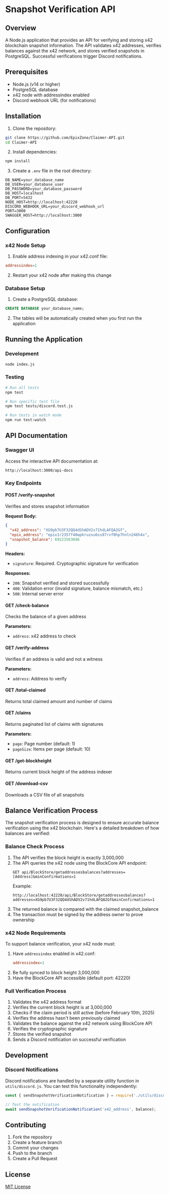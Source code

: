 # Snapshot Verification API

## Overview
A Node.js application that provides an API for verifying and storing x42 blockchain snapshot information. The API validates x42 addresses, verifies balances against the x42 network, and stores verified snapshots in PostgreSQL. Successful verifications trigger Discord notifications.

## Prerequisites

- Node.js (v14 or higher)
- PostgreSQL database
- x42 node with addressindex enabled
- Discord webhook URL (for notifications)

## Installation

1. Clone the repository:
```bash
git clone https://github.com/EpixZone/Claimer-API.git
cd Claimer-API
```

2. Install dependencies:
```bash
npm install
```

3. Create a `.env` file in the root directory:
```env
DB_NAME=your_database_name
DB_USER=your_database_user
DB_PASSWORD=your_database_password
DB_HOST=localhost
DB_PORT=5432
NODE_HOST=http://localhost:42220
DISCORD_WEBHOOK_URL=your_discord_webhook_url
PORT=3000
SWAGGER_HOST=http://localhost:3000
```

## Configuration

### x42 Node Setup
1. Enable address indexing in your x42.conf file:
```conf
addressindex=1
```
2. Restart your x42 node after making this change

### Database Setup
1. Create a PostgreSQL database:
```sql
CREATE DATABASE your_database_name;
```
2. The tables will be automatically created when you first run the application

## Running the Application

### Development
```bash
node index.js
```

### Testing
```bash
# Run all tests
npm test

# Run specific test file
npm test tests/discord.test.js

# Run tests in watch mode
npm run test:watch
```

## API Documentation

### Swagger UI
Access the interactive API documentation at:
```
http://localhost:3000/api-docs
```

### Key Endpoints

#### POST /verify-snapshot
Verifies and stores snapshot information

**Request Body:**
```json
{
  "x42_address": "XG9pb7U3F32QQ4dShADV2v71hdLAFQA2Gf",
  "epix_address": "epix1r2357f40wpkruzxu6ss87rvf0hp7hnln246h4x",
  "snapshot_balance": 69223563046
}
```

**Headers:**
- `signature`: Required. Cryptographic signature for verification

**Responses:**
- `200`: Snapshot verified and stored successfully
- `400`: Validation error (invalid signature, balance mismatch, etc.)
- `500`: Internal server error

#### GET /check-balance
Checks the balance of a given address

**Parameters:**
- `address`: x42 address to check

#### GET /verify-address
Verifies if an address is valid and not a witness

**Parameters:**
- `address`: Address to verify

#### GET /total-claimed
Returns total claimed amount and number of claims

#### GET /claims
Returns paginated list of claims with signatures

**Parameters:**
- `page`: Page number (default: 1)
- `pageSize`: Items per page (default: 10)

#### GET /get-blockheight
Returns current block height of the address indexer

#### GET /download-csv
Downloads a CSV file of all snapshots

## Balance Verification Process

The snapshot verification process is designed to ensure accurate balance verification using the x42 blockchain. Here's a detailed breakdown of how balances are verified:

### Balance Check Process
1. The API verifies the block height is exactly 3,000,000
2. The API queries the x42 node using the BlockCore API endpoint:
   ```
   GET api/BlockStore/getaddressesbalances?addresses=[Address]&minConfirmations=1
   ```
   Example:
   ```
   http://localhost:42220/api/BlockStore/getaddressesbalances?addresses=XG9pb7U3F32QQ4dShADV2v71hdLAFQA2Gf&minConfirmations=1
   ```
3. The returned balance is compared with the claimed snapshot_balance
4. The transaction must be signed by the address owner to prove ownership

### x42 Node Requirements
To support balance verification, your x42 node must:
1. Have `addressindex` enabled in x42.conf:
   ```conf
   addressindex=1
   ```
2. Be fully synced to block height 3,000,000
3. Have the BlockCore API accessible (default port: 42220)

### Full Verification Process
1. Validates the x42 address format
2. Verifies the current block height is at 3,000,000
3. Checks if the claim period is still active (before February 10th, 2025)
4. Verifies the address hasn't been previously claimed
5. Validates the balance against the x42 network using BlockCore API
6. Verifies the cryptographic signature
7. Stores the verified snapshot
8. Sends a Discord notification on successful verification

## Development

### Discord Notifications
Discord notifications are handled by a separate utility function in `utils/discord.js`. You can test this functionality independently:

```javascript
const { sendSnapshotVerificationNotification } = require('./utils/discord');

// Test the notification
await sendSnapshotVerificationNotification('x42_address', balance);
```

## Contributing
1. Fork the repository
2. Create a feature branch
3. Commit your changes
4. Push to the branch
5. Create a Pull Request

## License
[MIT License](https://github.com/EpixZone/Claimer-API/blob/main/LICENSE)
